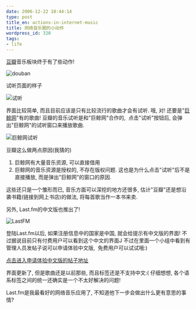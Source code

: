 ```yaml
---
date: 2006-12-22 10:44:14
type: post
title_en: actions-in-internet-music
title: 网络音乐圈的小动作
wordpress_id: 320
tags:
- life
---
```


[豆瓣](http://www.douban.com)音乐板块终于有了些动作!

![douban](http://nickcheng.zoto.com/img/original/0bd4ffe25ea06ab8507d5ce0369156f9-.jpg)

试听页面的样子

![试听](http://nickcheng.zoto.com/img/original/aaf9563732a0c90ecb19a23757bdd981-.jpg)

界面比较简单, 而且目前应该是只有比较流行的歌曲才会有试听. 哦, 对! 还要是"[巨鲸网](http://www.top100.cn)"有的歌曲! 豆瓣的音乐试听是和"巨鲸网"合作的,  点击"试听"按钮后, 会弹出"巨鲸网"的试听窗口来播放歌曲.

![巨鲸网试听](http://nickcheng.zoto.com/img/original/b72d0e3e255c09896f51f7973c355694-.jpg)

豆瓣这么做两点原因(我猜的)
	
1. 巨鲸网有大量音乐资源, 可以直接借用
2. 巨鲸网的音乐资源是授权的, 不存在版权问题. 这也是为什么点击"试听"后不是直接播放, 而是弹出"巨鲸网"的窗口的原因.

这些还只是一个雏形而已, 音乐方面可以深挖的地方还很多, 估计"豆瓣"还是想沿袭书籍(链接到网上书店)的做法, 将每首歌当作一本书来卖.

另外, Last.fm的中文版也推出了!

![LastFM](http://nickcheng.zoto.com/img/original/b3bc6b5fc6c59e4ed2e8f1a4b793ded0-.jpg)

登陆Last.fm以后, 如果注册信息中的国家是中国, 就会给提示有中文版的界面! 不过据说目前只有付费用户可以看到这个中文的界面J 不过在里面一个小组中看到有管理人员发帖子说可以申请体验中文版,  免费用户可以试试哦:)

[点击进入申请体验中文版的帖子地址](http://www.lastfm.cn/group/TopMuzik/forum/11443/_/204183)

界面更新了, 但是歌曲还是以前那些, 而且标签还是不支持中文:( 仔细想想, 各个语系标签之间的统一还确实是一个不太好解决的问题!

Last.fm是我最看好的网络音乐应用了, 不知道他下一步会做出什么更有意思的事情?
